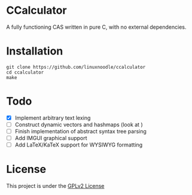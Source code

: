 # CCalculator 
A fully functioning CAS written in pure C, with no external dependencies. 

# Installation
```
git clone https://github.com/linuxnoodle/ccalculator
cd ccalculator
make
```

# Todo 
- [x] Implement arbitrary text lexing
- [ ] Construct dynamic vectors and hashmaps (look at )
- [ ] Finish implementation of abstract syntax tree parsing 
- [ ] Add IMGUI graphical support
- [ ] Add LaTeX/KaTeX support for WYSIWYG formatting

# License 
This project is under the [GPLv2 License](/LICENSE.txt)
